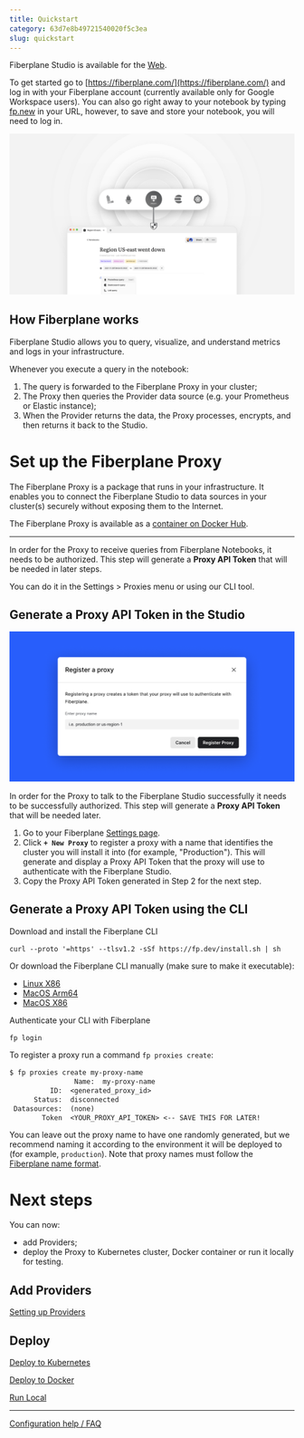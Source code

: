 ```yaml
---
title: Quickstart
category: 63d7e8b49721540020f5c3ea
slug: quickstart
---
```


Fiberplane Studio is available for the [Web](https://fiberplane.com/).

To get started go to [https://fiberplane.com/](https://fiberplane.com/) and log
in with your Fiberplane account (currently available only for Google Workspace
users). You can also go right away to your notebook by typing
[fp.new](https://fp.new/) in your URL, however, to save and store your notebook,
you will need to log in.

![Proxy slide](proxy_slide.png)

## How Fiberplane works

Fiberplane Studio allows you to query, visualize, and understand metrics and
logs in your infrastructure.

Whenever you execute a query in the notebook:

1. The query is forwarded to the Fiberplane Proxy in your cluster;
2. The Proxy then queries the Provider data source (e.g. your Prometheus or
	 Elastic instance);
3. When the Provider returns the data, the Proxy processes, encrypts, and then
	 returns it back to the Studio.

# Set up the Fiberplane Proxy

The Fiberplane Proxy is a package that runs in your infrastructure. It enables
you to connect the Fiberplane Studio to data sources in your cluster(s) securely
without exposing them to the Internet.

The Fiberplane Proxy is available as a [container on Docker
Hub](https://hub.docker.com/r/fiberplane/proxy).

---

In order for the Proxy to receive queries from Fiberplane Notebooks, it needs to
be authorized. This step will generate a **Proxy API Token** that will be needed
in later steps.

You can do it in the Settings > Proxies menu or using our CLI tool.

## Generate a Proxy API Token in the Studio

![Register a proxy](quickstart/register_a_proxy.png)

In order for the Proxy to talk to the Fiberplane Studio successfully it needs to
be successfully authorized. This step will generate a **Proxy API Token** that
will be needed later.

1. Go to your Fiberplane [Settings page](https://fiberplane.com/settings).
2. Click **`+ New Proxy`** to register a proxy with a name that identifies the
	 cluster you will install it into (for example, "Production"). This will
	 generate and display a Proxy API Token that the proxy will use to
	 authenticate with the Fiberplane Studio.
3. Copy the Proxy API Token generated in Step 2 for the next step.

## Generate a Proxy API Token using the CLI

Download and install the Fiberplane CLI

```shell
curl --proto '=https' --tlsv1.2 -sSf https://fp.dev/install.sh | sh
```

Or download the Fiberplane CLI manually (make sure to make it executable):

- [Linux X86](https://fp.dev/fp/latest/x86_64-unknown-linux-gnu/fp)
- [MacOS Arm64](https://fp.dev/fp/latest/aarch64-apple-darwin/fp)
- [MacOS X86](https://fp.dev/fp/latest/x86_64-apple-darwin/fp)

Authenticate your CLI with Fiberplane

```shell
fp login
```

To register a proxy run a command `fp proxies create`:

```shell
$ fp proxies create my-proxy-name
				Name:  my-proxy-name
          ID:  <generated_proxy_id>
      Status:  disconnected
 Datasources:  (none)
        Token  <YOUR_PROXY_API_TOKEN> <-- SAVE THIS FOR LATER!
```

You can leave out the proxy name to have one randomly generated, but we
recommend naming it according to the environment it will be deployed to (for
example, `production`). Note that proxy names must follow the [Fiberplane name
format](doc:configuration-help-faq#resource-names).

# Next steps

You can now:

- add Providers;
- deploy the Proxy to Kubernetes cluster, Docker container or run it locally for
	testing.

## Add Providers

[Setting up Providers](doc:providers)

## Deploy

[Deploy to Kubernetes](doc:deploy-to-kubernetes)

[Deploy to Docker](doc:depoy-to-docker)

[Run Local](doc:run-local)

---

[Configuration help / FAQ](doc:configuration-help-faq)
